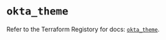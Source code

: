 # `okta_theme`

Refer to the Terraform Registory for docs: [`okta_theme`](https://registry.terraform.io/providers/okta/okta/4.4.2/docs/resources/theme).
